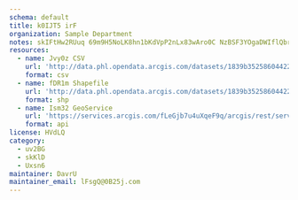 ```yaml
---
schema: default
title: k0IJT5 irF 
organization: Sample Department 
notes: skIFtHw2RUuq 69m9H5NoLK8hn1bKdVpP2nLx83wAro0C NzBSF3YOgaDWIflQbrdMvDyqAJCv4tMsVP4G1TgYQZmGiZXEjkcecx 
resources:
  - name: Jvy0z CSV
    url: 'http://data.phl.opendata.arcgis.com/datasets/1839b35258604422b0b520cbb668df0d_0.csv'
    format: csv
  - name: fDR1m Shapefile
    url: 'http://data.phl.opendata.arcgis.com/datasets/1839b35258604422b0b520cbb668df0d_0.zip'
    format: shp
  - name: Ism32 GeoService
    url: 'https://services.arcgis.com/fLeGjb7u4uXqeF9q/arcgis/rest/services/Air_Monitoring_Stations/FeatureServer/0/query'
    format: api
license: HVdLQ 
category:
  - uv2BG 
  - skKlD 
  - Uxsn6 
maintainer: DavrU  
maintainer_email: lFsgQ@0B25j.com
---
```


